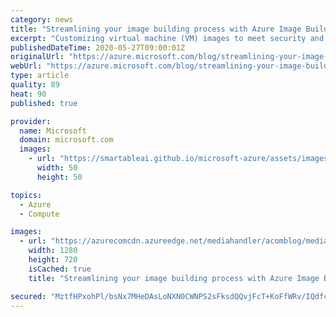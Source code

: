 ```yaml
---
category: news
title: "Streamlining your image building process with Azure Image Builder"
excerpt: "Customizing virtual machine (VM) images to meet security and compliance requirements and achieve faster deployment is a strong need for many enterprises, but most don't enjoy the process and energy needed for determining the right tooling, building the right pipeline, and maintaining it continuously.\r\n\r\nWe"
publishedDateTime: 2020-05-27T09:00:01Z
originalUrl: "https://azure.microsoft.com/blog/streamlining-your-image-building-process-with-azure-image-builder/"
webUrl: "https://azure.microsoft.com/blog/streamlining-your-image-building-process-with-azure-image-builder/"
type: article
quality: 89
heat: 90
published: true

provider:
  name: Microsoft
  domain: microsoft.com
  images:
    - url: "https://smartableai.github.io/microsoft-azure/assets/images/organizations/microsoft.com-50x50.jpg"
      width: 50
      height: 50

topics:
  - Azure
  - Compute

images:
  - url: "https://azurecomcdn.azureedge.net/mediahandler/acomblog/media/Default/blog/982ca0ac-4dbc-4750-a754-57cec2524c79.gif"
    width: 1280
    height: 720
    isCached: true
    title: "Streamlining your image building process with Azure Image Builder"

secured: "MztfHPxohPl/bsNx7MHeDAsLoNXN0CWNPS2sFksdQQvjFcT+KoFfWRv/IQdfc5jpRNVrgxKivvedLjnLcnum8jEGn3U4s1Mjf0xLp8h9HUKrAM4qm/JPtALVww0ja9dHxvnQWja7I4OQa3Ht7PxZju+Zsa5yjEutHg3ac0Yy8y+sZBOFNsm8r7PFFj+uTy9UUAV3rkX1qKBNZ0r28u70icp3bqlpfQBlhDiu8EryH8zWXZ5p0kQa/r9U7PAkB+fs7r6QgY74g7bEzazC6xJuV01+F45o0uQaOt/7bWYzRPFdq5xll8Un1L+BgDMM5VZL+Ho/XcL3qvG9VjZL1ofbh0Vu6Jsg53T2TqGKSPhQbBU=;1vMlsom7cpxNYQWorE7B+A=="
---
```


